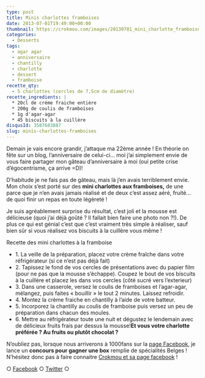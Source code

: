 ```yaml
---
type: post
title: Minis charlottes framboises
date: 2013-07-01T19:49:00+00:00
thumbnail: https://crokmou.com/images/20130701_mini_charlotte_framboise_agar_agar_0006.jpg
categories:
  - Desserts
tags:
  - agar agar
  - anniversaire
  - chantilly
  - charlotte
  - dessert
  - framboise
recette_qty:
  - 5 charlottes (cercles de 7,5cm de diamètre)
recette_ingredients: |
  * 20cl de crème fraiche entière
  * 200g de coulis de framboises
  * 1g d'agar-agar
  * 45 biscuits à la cuillère
disqusId: 3587683887
slug: minis-charlottes-framboises
---
```


Demain je vais encore grandir, j’attaque ma 22ème année ! En théorie on fête sur un blog, l’anniversaire de celui-ci… moi j’ai simplement envie de vous faire partager mon gâteau d’anniversaire à moi (oui petite crise d’égocentrisme, ça arrive =D)!

D’habitude je ne fais pas de gâteau, mais là j’en avais terriblement envie. Mon choix s’est porté sur des **mini charlottes aux framboises,** de une parce que je n’en avais jamais réalisé et de deux c’est assez aéré, fruité… de quoi finir un repas en toute légèreté !

Je suis agréablement surprise du résultat, c’est joli et la mousse est délicieuse (quoi j’ai déjà goûté ? Il fallait bien faire une photo non ?!). De plus ce qui est génial c’est que c’est vraiment très simple à réaliser, sauf bien sûr si vous réalisez vos biscuits à la cuillère vous même !

Recette des mini charlottes à la framboise
* 1\. La veille de la préparation, placez votre crème fraîche dans votre réfrigérateur (si ce n’est pas déjà fait)
* 2\. Tapissez le fond de vos cercles de présentations avec du papier film (pour ne pas que la mousse s’échappe). Coupez le bout de vos biscuits à la cuillère et placez les dans vos cercles (côté sucré vers l’exterieur)
* 3\. Dans une casserole, versez le coulis de framboises et l’agar-agar, mélangez, puis faites « bouillir » le tout 2 minutes. Laissez refroidir.
* 4\. Montez la crème fraiche en chantilly à l’aide de votre batteur.
* 5\. Incorporez la chantilly au coulis de framboise puis versez un peu de préparation dans chacun des moules.
* 6\. Mettre au réfrigérateur toute une nuit et dégustez le lendemain avec de délicieux fruits frais par dessus la mousse!**Et vous votre charlotte préférée ? Au fruits ou plutôt chocolat ?**

N’oubliez pas, lorsque nous arriverons à 1000fans sur la [page Facebook](https://www.facebook.com/pages/CroKMou/148093255259077), je lance un **concours pour gagner une box** remplie de spécialités Belges ! N’hésitez donc pas à faire connaitre [Crokmou et sa page facebook](https://www.facebook.com/pages/CroKMou/148093255259077) !

○ [Facebook](https://www.facebook.com/crokmou.blog) ○ [Twitter](https://twitter.com/Crokmou) ○

 
